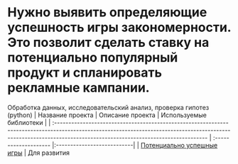 # Нужно выявить определяющие успешность игры закономерности. Это позволит сделать ставку на потенциально популярный продукт и спланировать рекламные кампании.
Обработка данных, исследовательский анализ, проверка гипотез (python)
| Название проекта                                                                                | Описание проекта           | Используемые библиотеки                     |
| :----------------------------------------------------------------------------------------------------------------------------------------------------------------------------------------------------------------- |  :-------------------- |:---------------------------|
| [Потенциально успешные игры](https://github.com/antonovpage/Potentially_Successful_Games/blob/main/potentially_successful_games.ipynb "[Потенциально успешные игры") | Для развития 
